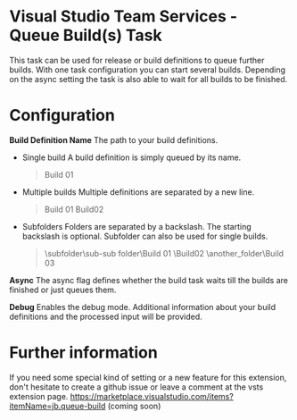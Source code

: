 # Visual Studio Team Services - Queue Build(s) Task
This task can be used for release or build definitions to queue further builds. With one task configuration you can start several builds.
Depending on the async setting the task is also able to wait for all builds to be finished.

# Configuration

**Build Definition Name**
The path to your build definitions.

* Single build
A build definition is simply queued by its name.
    > Build 01

* Multiple builds
Multiple definitions are separated by a new line.
    > Build 01
    > Build02

* Subfolders
Folders are separated by a backslash. The starting backslash is optional. Subfolder can also be used for single builds.
    > \subfolder\sub-sub folder\Build 01
    > \Build02
    > \another_folder\Build 03


**Async**
The async flag defines whether the build task waits till the builds are finished or just queues them.

**Debug**
Enables the debug mode. Additional information about your build definitions and the processed input will be provided.

# Further information
If you need some special kind of setting or a new feature for this extension, don't hesitate to create a github issue or leave a comment at the vsts extension page.
https://marketplace.visualstudio.com/items?itemName=jb.queue-build (coming soon)
